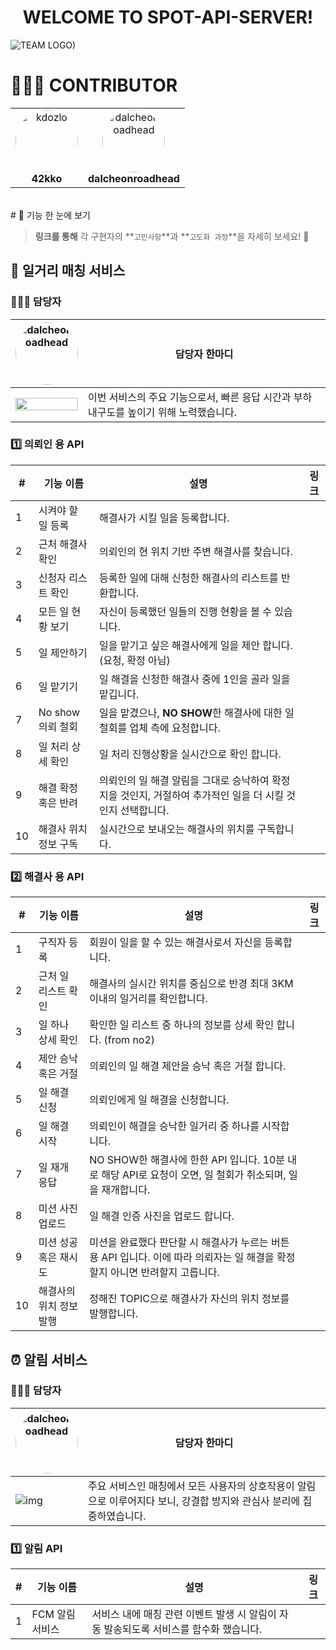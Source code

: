 <h1 align='center'>WELCOME TO SPOT-API-SERVER!</h1>

![TEAM LOGO)](https://github.com/user-attachments/assets/cb6b5577-2f24-40bc-997d-2946493171dd)

# 👩🏻‍💻 CONTRIBUTOR

<div align='center'>
  <table>
    <tr>
      <td align="center">
        <a href="https://github.com/42kko">
          <img src="https://github.com/42kko.png" width="100px" style="border-radius: 50%;" alt="kdozlo"/>
        </a>
        <br/>
        <b>42kko</b>
      </td>
      <td align="center">
        <a href="https://github.com/dalcheonroadhead">
          <img src="https://github.com/dalcheonroadhead.png" width="100px" style="border-radius: 50%;" alt="dalcheonroadhead"/>
        </a>
        <br/>
        <b>dalcheonroadhead</b>
      </td>
    </tr>
  </table>
  <br/>
</div>
# 📜 기능 한 눈에 보기

> **링크를 통해** 각 구현자의 **`고민사항`**과 **`고도화 과정`**을 자세히 보세요! 🚀



## 🤝 일거리 매칭 서비스

### 👨🏻‍💼 담당자

| <img src="https://github.com/dalcheonroadhead.png" width="100px" style="border-radius: 50%;" alt="dalcheonroadhead" align = 'center'/> | 담당자 한마디                                                |
| ------------------------------------------------------------ | ------------------------------------------------------------ |
| <img src='https://img.shields.io/badge/made%20by-sumin-blueviolet?style=social&logo=github' align='left' width= 100%/> | 이번 서비스의 주요 기능으로서, 빠른 응답 시간과 부하 내구도를 높이기 위해 노력했습니다. |



### 1️⃣ 의뢰인 용 API

| #    | 기능 이름             | 설명                                                         | 링크 |
| ---- | --------------------- | ------------------------------------------------------------ | ---- |
| 1    | 시켜야 할 일 등록     | 해결사가 시킬 일을 등록합니다.                               |      |
| 2    | 근처 해결사 확인      | 의뢰인의 현 위치 기반 주변 해결사를 찾습니다.                |      |
| 3    | 신청자 리스트 확인    | 등록한 일에 대해 신청한 해결사의 리스트를 반환합니다.        |      |
| 4    | 모든 일 현황 보기     | 자신이 등록했던 일들의 진행 현황을 볼 수 있습니다.           |      |
| 5    | 일 제안하기           | 일을 맡기고 싶은 해결사에게 일을 제안 합니다. (요청, 확정 아님) |      |
| 6    | 일 맡기기             | 일 해결을 신청한 해결사 중에 1인을 골라 일을 맡깁니다.       |      |
| 7    | No show 의뢰 철회     | 일을 맡겼으나, **NO SHOW**한 해결사에 대한 일 철회를 업체 측에 요청합니다. |      |
| 8    | 일 처리 상세 확인     | 일 처리 진행상황을 실시간으로 확인 합니다.                   |      |
| 9    | 해결 확정 혹은 반려   | 의뢰인의 일 해결 알림을 그대로 승낙하여 확정 지을 것인지, 거절하여 추가적인 일을 더 시킬 것인지 선택합니다. |      |
| 10   | 해결사 위치 정보 구독 | 실시간으로 보내오는 해결사의 위치를 구독합니다.              |      |

### 2️⃣ 해결사 용 API

| #    | 기능 이름               | 설명                                                         | 링크 |
| ---- | ----------------------- | ------------------------------------------------------------ | ---- |
| 1    | 구직자 등록             | 회원이 일을 할 수 있는 해결사로서 자신을 등록합니다.         |      |
| 2    | 근처 일 리스트 확인     | 해결사의 실시간 위치를 중심으로 반경 최대 3KM 이내의 일거리를 확인합니다. |      |
| 3    | 일 하나 상세 확인       | 확인한 일 리스트 중 하나의 정보를 상세 확인 합니다. (from no2) |      |
| 4    | 제안 승낙 혹은 거절     | 의뢰인의 일 해결 제안을 승낙 혹은 거절 합니다.               |      |
| 5    | 일 해결 신청            | 의뢰인에게 일 해결을 신청합니다.                             |      |
| 6    | 일 해결 시작            | 의뢰인이 해결을 승낙한 일거리 중 하나를 시작합니다.          |      |
| 7    | 일 재개 응답            | NO SHOW한 해결사에 한한 API 입니다. 10분 내로 해당 API로 요청이 오면, 일 철회가 취소되며, 일을 재개합니다. |      |
| 8    | 미션 사진 업로드        | 일 해결 인증 사진을 업로드 합니다.                           |      |
| 9    | 미션 성공 혹은 재시도   | 미션을 완료했다 판단할 시 해결사가 누르는 버튼 용 API 입니다. 이에 따라 의뢰자는 일 해결을 확정할지 아니면 반려할지 고릅니다. |      |
| 10   | 해결사의 위치 정보 발행 | 정해진 TOPIC으로 해결사가 자신의 위치 정보를 발행합니다.     |      |



## ⏰ 알림 서비스

### 👨🏻‍💼 담당자

| <img src="https://github.com/dalcheonroadhead.png" width="100px" style="border-radius: 50%;" alt="dalcheonroadhead" align = 'center'/> | 담당자 한마디                                                |
| ------------------------------------------------------------ | ------------------------------------------------------------ |
| ![img](https://img.shields.io/badge/made%20by-sumin-blueviolet?style=social&logo=github) | 주요 서비스인 매칭에서 모든 사용자의 상호작용이 알림으로 이루어지다 보니, 강결합 방지와 관심사 분리에 집중하였습니다. |



### 1️⃣ 알림 API

| #    | 기능 이름       | 설명                                                         | 링크 |
| ---- | --------------- | ------------------------------------------------------------ | ---- |
| 1    | FCM 알림 서비스 | 서비스 내에 매칭 관련 이벤트 발생 시 알림이 자동 발송되도록 서비스를 함수화 했습니다. |      |
